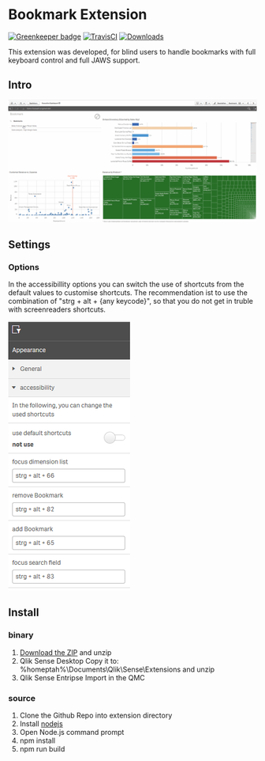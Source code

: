# Bookmark Extension
[![Greenkeeper badge](https://badges.greenkeeper.io/q2g/q2g-ext-bookmark.svg)](https://greenkeeper.io/)
[![TravisCI](https://travis-ci.org/q2g/q2g-ext-bookmark.svg?branch=master)](https://travis-ci.org/q2g/q2g-ext-bookmark)
[![Downloads](https://m.sense2go.net/downloads.svg?q2g-ext-bookmark)](https://m.sense2go.net/extension-package)

This extension was developed, for blind users to handle bookmarks with full keyboard control and full JAWS support.

## Intro

![teaser](./docs/teaser.gif "Short teaser")

## Settings

### Options

In the accessibillity options you can switch the use of shortcuts from the default values to customise shortcuts. The recommendation ist to use the combination of "strg + alt + {any keycode}", so that you do not get in truble with screenreaders shortcuts.

![](./docs/screenshot_2.png?raw=true)

## Install

### binary

1. [Download the ZIP](https://m.sense2go.net/extension-package) and unzip
2. Qlik Sense Desktop
   Copy it to: %homeptah%\Documents\Qlik\Sense\Extensions and unzip
3. Qlik Sense Entripse
   Import in the QMC

### source

1. Clone the Github Repo into extension directory
2. Install [nodejs](https://nodejs.org/)
3. Open Node.js command prompt
4. npm install
5. npm run build
